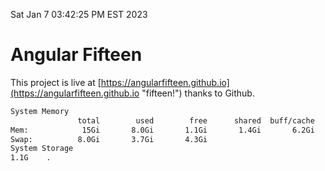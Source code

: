 Sat Jan  7 03:42:25 PM EST 2023

# Angular Fifteen


This project is live at [https://angularfifteen.github.io](https://angularfifteen.github.io "fifteen!") thanks to Github.

```bash
System Memory
               total        used        free      shared  buff/cache   available
Mem:            15Gi       8.0Gi       1.1Gi       1.4Gi       6.2Gi       5.5Gi
Swap:          8.0Gi       3.7Gi       4.3Gi
System Storage
1.1G	.
```
```bash
